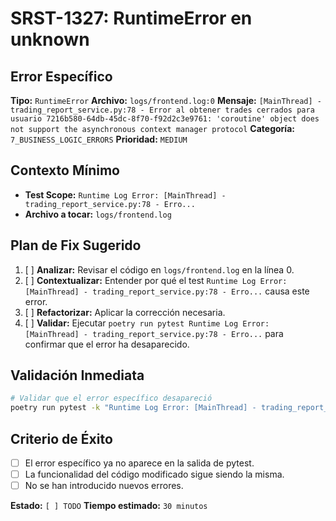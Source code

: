 # SRST-1327: RuntimeError en unknown

## Error Específico
**Tipo:** `RuntimeError`
**Archivo:** `logs/frontend.log:0`
**Mensaje:** `[MainThread] - trading_report_service.py:78 - Error al obtener trades cerrados para usuario 7216b580-64db-45dc-8f70-f92d2c3e9761: 'coroutine' object does not support the asynchronous context manager protocol`
**Categoría:** `7_BUSINESS_LOGIC_ERRORS`
**Prioridad:** `MEDIUM`

## Contexto Mínimo
- **Test Scope:** `Runtime Log Error: [MainThread] - trading_report_service.py:78 - Erro...`
- **Archivo a tocar:** `logs/frontend.log`

## Plan de Fix Sugerido
1. [ ] **Analizar:** Revisar el código en `logs/frontend.log` en la línea 0.
2. [ ] **Contextualizar:** Entender por qué el test `Runtime Log Error: [MainThread] - trading_report_service.py:78 - Erro...` causa este error.
3. [ ] **Refactorizar:** Aplicar la corrección necesaria.
4. [ ] **Validar:** Ejecutar `poetry run pytest Runtime Log Error: [MainThread] - trading_report_service.py:78 - Erro...` para confirmar que el error ha desaparecido.

## Validación Inmediata
```bash
# Validar que el error específico desapareció
poetry run pytest -k "Runtime Log Error: [MainThread] - trading_report_service.py:78 - Erro..." -v
```

## Criterio de Éxito
- [ ] El error específico ya no aparece en la salida de pytest.
- [ ] La funcionalidad del código modificado sigue siendo la misma.
- [ ] No se han introducido nuevos errores.

**Estado:** `[ ] TODO`
**Tiempo estimado:** `30 minutos`
